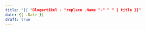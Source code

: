 ```yaml
---
title: "{{ "Blogartikel - "replace .Name "-" " " | title }}"
date: {{ .Date }}
draft: true
---
```


